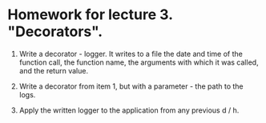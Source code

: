 # Homework for lecture 3. "Decorators".
1. Write a decorator - logger. It writes to a file the date and time of the function call, the function name, the arguments with which it was called, and the return value.

2. Write a decorator from item 1, but with a parameter - the path to the logs.

3. Apply the written logger to the application from any previous d / h.









